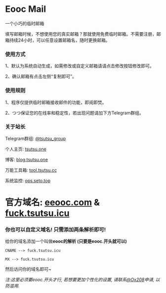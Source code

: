 Eooc Mail
==============
一个小巧的临时邮箱

填写邮箱时候，不想使用您的真实邮箱？那就使用免费临时邮箱。不需要注册，邮箱持续24小时，可以任意设置邮箱名，随时更换邮箱。

### 使用方式
1、默认为系统自动生成，如需修改或自定义邮箱请请点击修改按钮修改即可。

2、确认邮箱有点击左侧“复制即可”。

### 使用规则
1、程序仅提供临时邮箱接收邮件的功能，即阅即焚。

2、つつ保证您的在线率和稳定性，若出现问题请加下方Telegram群组。

### 关于站长
Telegram群组: [@tsutsu_group](https://t.me/tsutsu_group)

个人主页: [tsutsu.one](https://tsutsu.one)

博客: [blog.tsutsu.one](https://blog.tsutsu.one)

万能工具箱: [tool.tsutsu.cc](https://tool.tsutsu.cc)

系统监控: [ops.seto.top](https://ops.seto.top)

# 官方域名: [eeooc.com](https://eeooc.com) & [fuck.tsutsu.icu](https://fuck.tsutsu.icu)
### 你也可以自定义域名! 只需添加两条解析即可!

给你的域名添加一个叫做**eooc的解析 (只要是eooc.开头就可以)**
```
CNAME --> fuck.tsutsu.icu

MX --> fuck.tsutsu.icu
```
然后访问你的域名即可~

*注:这里必须要eooc.开头才行, 若想要更加个性化的设置, 请联系[@Ox208](https://t.me/Ox208)申请, 以防滥用.*
